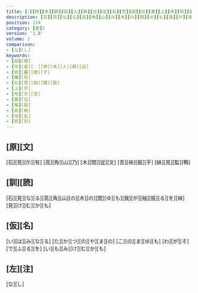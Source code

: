 ```yaml
---
title: [（][柿][本][朝][臣][人][麻][呂][従][石][見][國][別][妻][上][来][時][歌][二][首][[并][短][歌]][）][或][本][反][歌][曰]
description: [石][見][な][る][高][角][山][の][木][の][間][ゆ][も][我][が][袖][振][る][を][妹][見][け][む][か][も]
position: 134
category: [巻]2
version: '1.0'
volume: 2
comparison:
- [な][し]
keywords:
- [相][聞]
- [作][者][：][柿][本][人][麻][呂]
- [依][羅][娘][子]
- [離][別]
- [石][見][相][聞][歌]
- [上][京]
- [地][方][官]
- [異][伝]
- [推][敲]
- [島][根]
- [地][名]
- [悲][別]
---
```


## [原][文]

[石][見][尓][有] [高][角][山][乃] [木][間][従][文] [吾][袂][振][乎] [妹][見][監][鴨]

## [訓][読]

[石][見][な][る][高][角][山][の][木][の][間][ゆ][も][我][が][袖][振][る][を][妹][見][け][む][か][も]

## [仮][名]

[い][は][み][な][る] [た][か][つ][の][や][ま][の] [こ][の][ま][ゆ][も] [わ][が][そ][で][ふ][る][を] [い][も][み][け][む][か][も]

## [左][注]

[な][し]
